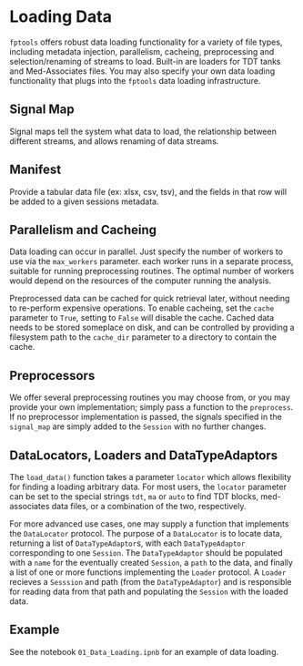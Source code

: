 # Loading Data
`fptools` offers robust data loading functionality for a variety of file types, including metadata injection, parallelism, cacheing, preprocessing and selection/renaming of streams to load. Built-in are loaders for TDT tanks and Med-Associates files. You may also specify your own data loading functionality that plugs into the `fptools` data loading infrastructure.

## Signal Map
Signal maps tell the system what data to load, the relationship between different streams, and allows renaming of data streams.

## Manifest
Provide a tabular data file (ex: xlsx, csv, tsv), and the fields in that row will be added to a given sessions metadata.

## Parallelism and Cacheing
Data loading can occur in parallel. Just specify the number of workers to use via the `max_workers` parameter. each worker runs in a separate process, suitable for running preprocessing routines. The optimal number of workers would depend on the resources of the computer running the analysis.

Preprocessed data can be cached for quick retrieval later, without needing to re-perform expensive operations. To enable cacheing, set the `cache` parameter to `True`, setting to `False` will disable the cache. Cached data needs to be stored someplace on disk, and can be controlled by providing a filesystem path to the `cache_dir` parameter to a directory to contain the cache.

## Preprocessors
We offer several preprocessing routines you may choose from, or you may provide your own implementation; simply pass a function to the `preprocess`. If no preprocessor implementation is passed, the signals specified in the `signal_map` are simply added to the `Session` with no further changes.

## DataLocators, Loaders and DataTypeAdaptors
The `load_data()` function takes a parameter `locator` which allows flexibility for finding a loading arbitrary data. For most users, the `locator` parameter can be set to the special strings `tdt`, `ma` or `auto` to find TDT blocks, med-associates data files, or a combination of the two, respectively.

For more advanced use cases, one may supply a function that implements the `DataLocator` protocol. The purpose of a `DataLocator` is to locate data, returning a list of `DataTypeAdaptor`s, with each `DataTypeAdaptor` corresponding to one `Session`. The `DataTypeAdaptor` should be populated with a `name` for the eventually created `Session`, a `path` to the data, and finally a list of one or more functions implementing the `Loader` protocol. A `Loader` recieves a `Sesssion` and path (from the `DataTypeAdaptor`) and is responsible for reading data from that path and populating the `Session` with the loaded data.

## Example
See the notebook `01_Data_Loading.ipnb` for an example of data loading.
